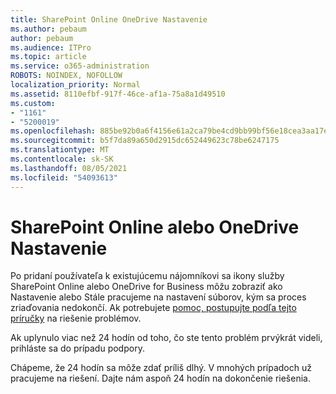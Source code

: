 ```yaml
---
title: SharePoint Online OneDrive Nastavenie
ms.author: pebaum
author: pebaum
ms.audience: ITPro
ms.topic: article
ms.service: o365-administration
ROBOTS: NOINDEX, NOFOLLOW
localization_priority: Normal
ms.assetid: 8110efbf-917f-46ce-af1a-75a8a1d49510
ms.custom:
- "1161"
- "5200019"
ms.openlocfilehash: 885be92b0a6f4156e61a2ca79be4cd9bb99bf56e18cea3aa17ef1c7d34246058
ms.sourcegitcommit: b5f7da89a650d2915dc652449623c78be6247175
ms.translationtype: MT
ms.contentlocale: sk-SK
ms.lasthandoff: 08/05/2021
ms.locfileid: "54093613"
---
```

# <a name="sharepoint-online-or-onedrive-setting-up"></a>SharePoint Online alebo OneDrive Nastavenie

Po pridaní používateľa k existujúcemu nájomníkovi sa ikony služby SharePoint Online alebo OneDrive for Business môžu zobraziť ako Nastavenie alebo Stále pracujeme na nastavení súborov, kým sa proces zriaďovania nedokončí. Ak potrebujete [pomoc, postupujte podľa tejto príručky](https://docs.microsoft.com/sharepoint/support/sites/troubleshooting-guide-for-sites-stopped-at-provisioning) na riešenie problémov.

Ak uplynulo viac než 24 hodín od toho, čo ste tento problém prvýkrát videli, prihláste sa do prípadu podpory.

Chápeme, že 24 hodín sa môže zdať príliš dlhý. V mnohých prípadoch už pracujeme na riešení. Dajte nám aspoň 24 hodín na dokončenie riešenia.
